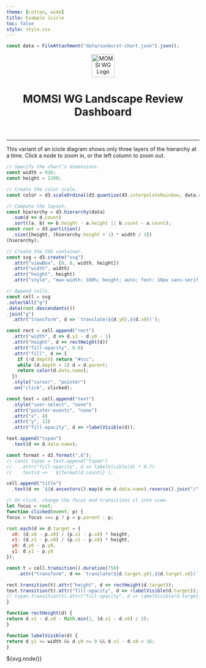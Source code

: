 ```yaml
---
theme: [cotton, wide]
title: Example icicle
toc: false
style: style.css
---
```


```js
const data = FileAttachment("data/sunburst-chart.json").json();
```

<header class="header">
  <div class="logos">
	<div class="logo-image">
		<img height="60px" width="60px" alt="MOMSI WG Logo" src="/images/MOMSI-WG-LOGO.svg">
	</div>
	<div class="logo-text">
		<h1>MOMSI WG Landscape Review Dashboard</h1>
	</div>
  </div>
</header>

---

This variant of an icicle diagram shows only three layers of the hierarchy at a time. Click a node to zoom in, or the left column to zoom out.

<!-- Plot of launch vehicles -->

```js
// Specify the chart’s dimensions.
const width = 928;
const height = 1200;

// Create the color scale.
const color = d3.scaleOrdinal(d3.quantize(d3.interpolateRainbow, data.children.length + 1));

// Compute the layout.
const hierarchy = d3.hierarchy(data)
  .sum(d => d.count)
  .sort((a, b) => b.height - a.height || b.count - a.count);
const root = d3.partition()
  .size([height, (hierarchy.height + 1) * width / 3])
(hierarchy);

// Create the SVG container.
const svg = d3.create("svg")
  .attr("viewBox", [0, 0, width, height])
  .attr("width", width)
  .attr("height", height)
  .attr("style", "max-width: 100%; height: auto; font: 10px sans-serif;");

// Append cells.
const cell = svg
.selectAll("g")
.data(root.descendants())
.join("g")
  .attr("transform", d => `translate(${d.y0},${d.x0})`);

const rect = cell.append("rect")
  .attr("width", d => d.y1 - d.y0 - 1)
  .attr("height", d => rectHeight(d))
  .attr("fill-opacity", 0.6)
  .attr("fill", d => {
	if (!d.depth) return "#ccc";
	while (d.depth > 1) d = d.parent;
	return color(d.data.name);
  })
  .style("cursor", "pointer")
  .on("click", clicked);

const text = cell.append("text")
  .style("user-select", "none")
  .attr("pointer-events", "none")
  .attr("x", 4)
  .attr("y", 13)
  .attr("fill-opacity", d => +labelVisible(d));

text.append("tspan")
  .text(d => d.data.name);

const format = d3.format(",d");
// const tspan = text.append("tspan")
//   .attr("fill-opacity", d => labelVisible(d) * 0.7)
//   .text(d => ` ${format(d.count)}`);

cell.append("title")
  .text(d => `${d.ancestors().map(d => d.data.name).reverse().join("/")}\n${format(d.count)}`);

// On click, change the focus and transitions it into view.
let focus = root;
function clicked(event, p) {
focus = focus === p ? p = p.parent : p;

root.each(d => d.target = {
  x0: (d.x0 - p.x0) / (p.x1 - p.x0) * height,
  x1: (d.x1 - p.x0) / (p.x1 - p.x0) * height,
  y0: d.y0 - p.y0,
  y1: d.y1 - p.y0
});

const t = cell.transition().duration(750)
	.attr("transform", d => `translate(${d.target.y0},${d.target.x0})`);

rect.transition(t).attr("height", d => rectHeight(d.target));
text.transition(t).attr("fill-opacity", d => +labelVisible(d.target));
// tspan.transition(t).attr("fill-opacity", d => labelVisible(d.target) * 0.7);
}

function rectHeight(d) {
return d.x1 - d.x0 - Math.min(1, (d.x1 - d.x0) / 2);
}

function labelVisible(d) {
return d.y1 <= width && d.y0 >= 0 && d.x1 - d.x0 > 16;
}
```

<div class="card card-sharp">
	${svg.node()}
</div>